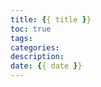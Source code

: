 ```yaml
---
title: {{ title }}
toc: true
tags:
categories:
description:
date: {{ date }}
---
```


<!-- more -->
<!-- markdownlint-disable MD041 MD002--> 
